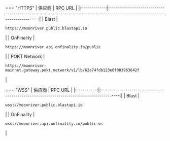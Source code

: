 === "HTTPS"
    |   供应商   |                                                          RPC URL                                                          |
    |:------------:|:-------------------------------------------------------------------------------------------------------------------------:|
    |    Blast     |                     <pre style="padding-right: 2em">```https://moonriver.public.blastapi.io```</pre>                      |
    |  OnFinality  |                  <pre style="padding-right: 2em">```https://moonriver.api.onfinality.io/public```</pre>                   |
    | POKT Network | <pre style="padding-right: 2em">```https://moonriver-mainnet.gateway.pokt.network/v1/lb/62a74fdb123e6f003963642f```</pre> |

=== "WSS"
    |  供应商  |                                         RPC URL                                         |
    |:----------:|:---------------------------------------------------------------------------------------:|
    |   Blast    |     <pre style="padding-right: 2em">```wss://moonriver.public.blastapi.io```</pre>      |
    | OnFinality | <pre style="padding-right: 2em">```wss://moonriver.api.onfinality.io/public-ws```</pre> |
